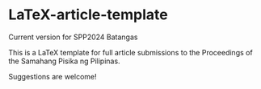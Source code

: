 # LaTeX-article-template
Current version for SPP2024 Batangas

This is a LaTeX template for full article submissions to the Proceedings of the Samahang Pisika ng Pilipinas.

Suggestions are welcome!
